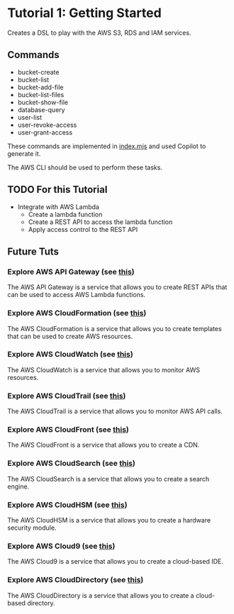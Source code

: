# Tutorial 1: Getting Started

Creates a DSL to play with the AWS S3, RDS and IAM services.

## Commands

* bucket-create
* bucket-list
* bucket-add-file
* bucket-list-files
* bucket-show-file
* database-query
* user-list
* user-revoke-access
* user-grant-access

These commands are implemented in [index.mjs](./index.mjs) and used Copilot to generate it.

The AWS CLI should be used to perform these tasks.

## TODO For this Tutorial

* Integrate with AWS Lambda
  * Create a lambda function
  * Create a REST API to access the lambda function
  * Apply access control to the REST API

## Future Tuts

### Explore AWS API Gateway (see [this](https://docs.aws.amazon.com/apigateway/latest/developerguide/api-gateway-create-api-as-simple-proxy-for-lambda.html))

The AWS API Gateway is a service that allows you to create REST APIs that can be used to access AWS Lambda functions.

### Explore AWS CloudFormation (see [this](https://docs.aws.amazon.com/AWSCloudFormation/latest/UserGuide/Welcome.html))

The AWS CloudFormation is a service that allows you to create templates that can be used to create AWS resources.

### Explore AWS CloudWatch (see [this](https://docs.aws.amazon.com/AmazonCloudWatch/latest/monitoring/WhatIsCloudWatch.html))

The AWS CloudWatch is a service that allows you to monitor AWS resources.

### Explore AWS CloudTrail (see [this](https://docs.aws.amazon.com/awscloudtrail/latest/userguide/cloudtrail-user-guide.html))

The AWS CloudTrail is a service that allows you to monitor AWS API calls.

### Explore AWS CloudFront (see [this](https://docs.aws.amazon.com/AmazonCloudFront/latest/DeveloperGuide/Introduction.html))

The AWS CloudFront is a service that allows you to create a CDN.

### Explore AWS CloudSearch (see [this](https://docs.aws.amazon.com/cloudsearch/latest/developerguide/what-is-cloudsearch.html))

The AWS CloudSearch is a service that allows you to create a search engine.

### Explore AWS CloudHSM (see [this](https://docs.aws.amazon.com/cloudhsm/latest/userguide/what-is-cloudhsm.html))

The AWS CloudHSM is a service that allows you to create a hardware security module.

### Explore AWS Cloud9 (see [this](https://docs.aws.amazon.com/cloud9/latest/user-guide/welcome.html))

The AWS Cloud9 is a service that allows you to create a cloud-based IDE.

### Explore AWS CloudDirectory (see [this](https://docs.aws.amazon.com/clouddirectory/latest/developerguide/what_is_cloud_directory.html))

The AWS CloudDirectory is a service that allows you to create a cloud-based directory.
